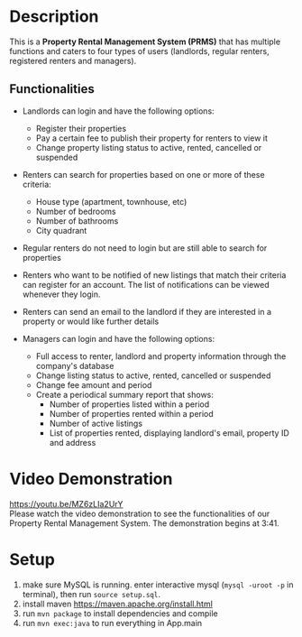 # Description

This is a **Property Rental Management System (PRMS)** that has multiple functions and caters to four types of users (landlords, regular renters, registered renters and managers). 

## Functionalities 
- Landlords can login and have the following options:
  - Register their properties
  - Pay a certain fee to publish their property for renters to view it
  - Change property listing status to active, rented, cancelled or suspended

- Renters can search for properties based on one or more of these criteria:
  - House type (apartment, townhouse, etc)
  - Number of bedrooms
  - Number of bathrooms
  - City quadrant
  
- Regular renters do not need to login but are still able to search for properties
- Renters who want to be notified of new listings that match their criteria can register for an account. The list of notifications can be viewed whenever they login.

- Renters can send an email to the landlord if they are interested in a property or would like further details

- Managers can login and have the following options:
  - Full access to renter, landlord and property information through the company's database
  - Change listing status to active, rented, cancelled or suspended
  - Change fee amount and period
  - Create a periodical summary report that shows:
    - Number of properties listed within a period 
    - Number of properties rented within a period
    - Number of active listings 
    - List of properties rented, displaying landlord's email, property ID and address


# Video Demonstration

https://youtu.be/MZ6zLIa2UrY <br/>
Please watch the video demonstration to see the functionalities of our Property Rental Management System. 
The demonstration begins at 3:41.

# Setup

1. make sure MySQL is running. enter interactive mysql (`mysql -uroot -p` in terminal), then run `source setup.sql`.
2. install maven https://maven.apache.org/install.html
3. run `mvn package` to install dependencies and compile
4. run `mvn exec:java` to run everything in App.main
